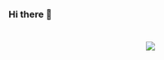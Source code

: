 ### Hi there 👋

<!--
**examplethree/examplethree** is a ✨ _special_ ✨ repository because its `README.md` (this file) appears on your GitHub profile.

Here are some ideas to get you started:

- 🔭 I’m currently working on ...
- 🌱 I’m currently learning ...
- 👯 I’m looking to collaborate on ...
- 🤔 I’m looking for help with ...
- 💬 Ask me about ...
- 📫 How to reach me: ...
- 😄 Pronouns: ...
- ⚡ Fun fact: ...
-->

<h1 align="center">
  <a href="https://sunguoqi.com/">
    <img src="https://readme-typing-svg.herokuapp.com/?lines=这里是例三的平行世界2.0，计划堆个小窝先，尚处于衔树枝阶段;Welcome+here!&center=true&size=20&color=006400&font=Ma+Shan+Zheng">
  </a>
</h1>



